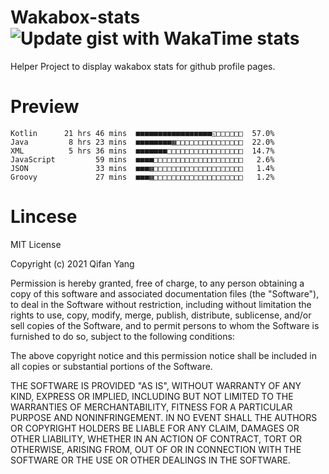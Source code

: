 # Wakabox-stats ![Update gist with WakaTime stats](https://github.com/underwindfall/wakabox-stats/workflows/Update%20gist%20with%20WakaTime%20stats/badge.svg)

  Helper Project to display wakabox stats for github profile pages. 
 # Preview 
  
  ```  
 Kotlin      21 hrs 46 mins  ■■■■■■■■■■■■■■■■■◱□□□□□□  57.0%
Java         8 hrs 23 mins  ■■■■■■■■▦□□□□□□□□□□□□□□□  22.0%
XML          5 hrs 36 mins  ■■■■■■■□□□□□□□□□□□□□□□□□  14.7%
JavaScript         59 mins  ■■■■□□□□□□□□□□□□□□□□□□□□   2.6%
JSON               33 mins  ■■■▦□□□□□□□□□□□□□□□□□□□□   1.4%
Groovy             27 mins  ■■■▦□□□□□□□□□□□□□□□□□□□□   1.2% 
 ``` 
  
 
 # Lincese 

  MIT License

  Copyright (c) 2021 Qifan Yang
  
  Permission is hereby granted, free of charge, to any person obtaining a copy
  of this software and associated documentation files (the "Software"), to deal
  in the Software without restriction, including without limitation the rights
  to use, copy, modify, merge, publish, distribute, sublicense, and/or sell
  copies of the Software, and to permit persons to whom the Software is
  furnished to do so, subject to the following conditions:
  
  The above copyright notice and this permission notice shall be included in all
  copies or substantial portions of the Software.
  
  THE SOFTWARE IS PROVIDED "AS IS", WITHOUT WARRANTY OF ANY KIND, EXPRESS OR
  IMPLIED, INCLUDING BUT NOT LIMITED TO THE WARRANTIES OF MERCHANTABILITY,
  FITNESS FOR A PARTICULAR PURPOSE AND NONINFRINGEMENT. IN NO EVENT SHALL THE
  AUTHORS OR COPYRIGHT HOLDERS BE LIABLE FOR ANY CLAIM, DAMAGES OR OTHER
  LIABILITY, WHETHER IN AN ACTION OF CONTRACT, TORT OR OTHERWISE, ARISING FROM,
  OUT OF OR IN CONNECTION WITH THE SOFTWARE OR THE USE OR OTHER DEALINGS IN THE
  SOFTWARE.
